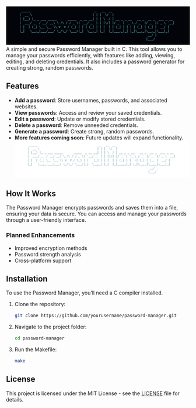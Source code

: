 ![Screenshot](img/Screenshot1.png)
A simple and secure Password Manager built in C. This tool allows you to manage your passwords efficiently, with features like adding, viewing, editing, and deleting credentials. It also includes a password generator for creating strong, random passwords.

## Features
- **Add a password**: Store usernames, passwords, and associated websites.
- **View passwords**: Access and review your saved credentials.
- **Edit a password**: Update or modify stored credentials.
- **Delete a password**: Remove unneeded credentials.
- **Generate a password**: Create strong, random passwords.
- **More features coming soon**: Future updates will expand functionality.
![Screenshot](img/Screenshot2.png)

## How It Works
The Password Manager encrypts passwords and saves them into a file, ensuring your data is secure. You can access and manage your passwords through a user-friendly interface.

### Planned Enhancements
- Improved encryption methods
- Password strength analysis
- Cross-platform support

## Installation
To use the Password Manager, you’ll need a C compiler installed.

1. Clone the repository:
    ```bash
    git clone https://github.com/yourusername/password-manager.git
    ```
2. Navigate to the project folder:
    ```bash
    cd password-manager
    ```
3. Run the Makefile:
    ```bash
    make
    ```
    
## License
This project is licensed under the MIT License - see the [LICENSE](LICENSE) file for details.
